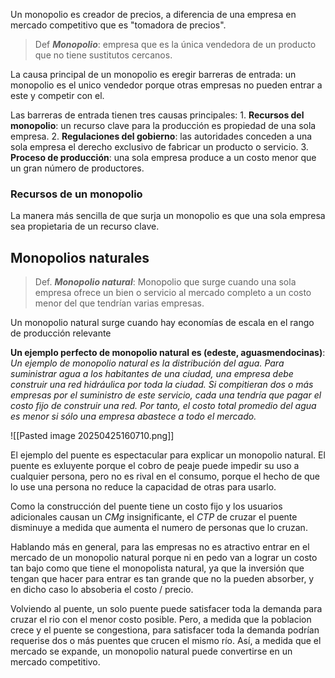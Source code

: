 

Un monopolio es creador de precios, a diferencia de una empresa en mercado competitivo que es "tomadora de precios". 

>Def ***Monopolio***: empresa que es la única vendedora de un producto que no tiene sustitutos cercanos.

La causa principal de un monopolio es eregir barreras de entrada: un monopolio es el unico vendedor porque otras empresas no pueden entrar a este y competir con el. 

Las barreras de entrada tienen tres causas principales: 
	1. **Recursos del monopolio**: un recurso clave para la producción es propiedad de una sola empresa. 
	2. **Regulaciones del gobierno**: las autoridades conceden a una sola empresa el derecho exclusivo de fabricar un producto o servicio. 
	3. **Proceso de producción**: una sola empresa produce a un costo menor que un gran número de productores.

### Recursos de un monopolio 

La manera más sencilla de que surja un monopolio es que una sola empresa sea
propietaria de un recurso clave.


## Monopolios naturales

>Def. ***Monopolio natural***: Monopolio que surge cuando una sola empresa ofrece un bien o servicio al mercado completo a un costo menor del que tendrían varias empresas.

Un monopolio natural surge cuando hay economías de escala en el rango de producción relevante

**Un ejemplo perfecto de monopolio natural es (edeste, aguasmendocinas)**: 
*Un ejemplo de monopolio natural es la distribución del agua. Para suministrar agua a los habitantes de una ciudad, una empresa debe construir una red hidráulica por toda la ciudad. Si compitieran dos o más empresas por el suministro de este servicio, cada una tendría que pagar el costo fijo de construir una red. Por tanto, el costo total promedio del agua es menor si sólo una empresa abastece a todo el mercado.*

![[Pasted image 20250425160710.png]]

El ejemplo del puente es espectacular para explicar un monopolio natural. El puente es exluyente porque el cobro de peaje puede impedir su uso a cualquier persona, pero  no es rival en el consumo, porque el hecho de que lo use una persona no reduce la capacidad de otras para usarlo. 

Como la construcción del puente tiene un costo fijo y los usuarios adicionales causan un $CMg$ insignificante, el $CTP$ de cruzar el puente disminuye a medida que aumenta el numero de personas que lo cruzan.  

Hablando más en general, para las empresas no es atractivo entrar en el mercado de un monopolio natural porque ni en pedo van a lograr un costo tan bajo como que tiene el monopolista natural, ya que la inversión que tengan que hacer para entrar es tan grande que no la pueden absorber, y en dicho caso lo absoberia el costo / precio. 

Volviendo al puente, un solo puente puede satisfacer toda la demanda para cruzar el rio con el menor costo posible. Pero, a medida que la poblacion crece y el puente se congestiona, para satisfacer toda la demanda podrían requerise dos o más puentes que crucen el mismo río. Así, a medida que el mercado se expande, un monopolio natural puede convertirse en un mercado competitivo. 



